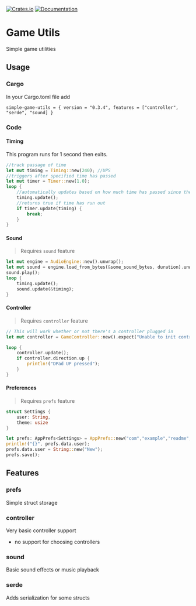 [![Crates.io](https://img.shields.io/crates/v/simple-game-utils)](https://crates.io/crates/simple-game-utils "Crates.io version")
[![Documentation](https://img.shields.io/docsrs/simple-game-utils)](https://docs.rs/simple-game-utils "Documentation")

# Game Utils

Simple game utilities 

## Usage

### Cargo

In your Cargo.toml file add

```
simple-game-utils = { version = "0.3.4", features = ["controller", "serde", "sound] }
```

### Code

#### Timing

This program runs for 1 second then exits. 
```rust
//track passage of time
let mut timing = Timing::new(240); //UPS
//triggers after specified time has passed
let mut timer = Timer::new(1.0);
loop {
    //automatically updates based on how much time has passed since the last call
    timing.update();
    //returns true if time has run out
    if timer.update(timing) {
        break;
    }   
}
```

#### Sound

> Requires `sound` feature

```rust
let mut engine = AudioEngine::new().unwrap();
let mut sound = engine.load_from_bytes(&some_sound_bytes, duration).unwrap();
sound.play();
loop {
    timing.update();
    sound.update(&timing);
} 
```

#### Controller

> Requires `controller` feature

```rust
// This will work whether or not there's a controller plugged in
let mut controller = GameController::new().expect("Unable to init controller lib");

loop {
    controller.update();
    if controller.direction.up {
        println!("DPad UP pressed");
    }
}
```

#### Preferences

> Requires `prefs` feature

```rust
struct Settings {
    user: String,
    theme: usize
}

let prefs: AppPrefs<Settings> = AppPrefs::new("com","example","readme", || Settings::default()).unwrap();
println!("{}", prefs.data.user);
prefs.data.user = String::new("New");
prefs.save();
```

## Features

### prefs

Simple struct storage

### controller

Very basic controller support

- no support for choosing controllers

### sound

Basic sound effects or music playback

### serde

Adds serialization for some structs